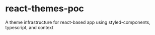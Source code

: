 # react-themes-poc
A theme infrastructure for react-based app using styled-components, typescript, and context
